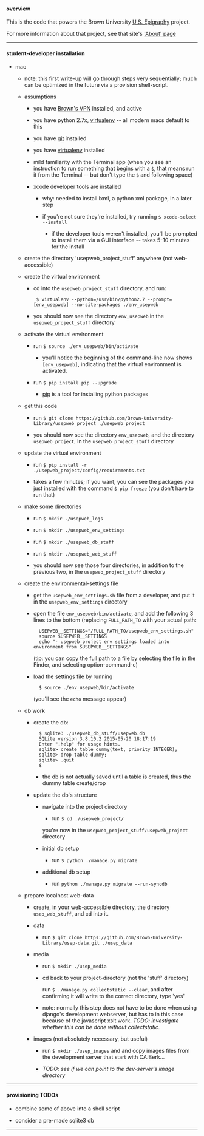 #### overview

This is the code that powers the Brown University [U.S. Epigraphy](http://library.brown.edu/projects/usep/) project.

For more information about that project, see that site's ['About' page](http://library.brown.edu/projects/usep/about/)

---

#### student-developer installation

- mac

    - note: this first write-up will go through steps very sequentially; much can be optimized in the future via a provision shell-script.

    - assumptions

        - you have [Brown's VPN](https://www.brown.edu/information-technology/software/catalog/vpn-f5-desktop-client) installed, and active

        - you have python 2.7x, [virtualenv](https://virtualenv.pypa.io/en/stable/) -- all modern macs default to this

        - you have [git](https://git-scm.com/book/en/v2/Getting-Started-Installing-Git#Installing-on-Mac) installed

        - you have [virtualenv](https://virtualenv.pypa.io/en/stable/installation/) installed

        - mild familiarity with the Terminal app (when you see an instruction to run something that begins with a `$`, that means run it from the Terminal -- but don't type the `$` and following space)

        - xcode developer tools are installed

            - why: needed to install lxml, a python xml package, in a later step

            - if you're not sure they're installed, try running `$ xcode-select --install`

                - if the developer tools weren't installed, you'll be prompted to install them via a GUI interface -- takes 5-10 minutes for the install

    - create the directory 'usepweb_project_stuff' anywhere (not web-accessible)

    - create the virtual environment

        -  cd into the `usepweb_project_stuff` directory, and run:

                $ virtualenv --python=/usr/bin/python2.7 --prompt=[env_usepweb] --no-site-packages ./env_usepweb

        - you should now see the directory `env_usepweb` in the `usepweb_project_stuff` directory

    - activate the virtual environment

        - run `$ source ./env_usepweb/bin/activate`

            - you'll notice the beginning of the command-line now shows `[env_usepweb]`, indicating that the virtual environment is activated.

        - run `$ pip install pip --upgrade`

            - [pip](https://pypi.python.org/pypi/pip) is a tool for installing python packages

    - get this code

        - run `$ git clone https://github.com/Brown-University-Library/usepweb_project ./usepweb_project`

        - you should now see the directory `env_usepweb`, and the directory `usepweb_project`, in the `usepweb_project_stuff` directory

    - update the virtual environment

        - run `$ pip install -r ./usepweb_project/config/requirements.txt`

        - takes a few minutes; if you want, you can see the packages you just installed with the command `$ pip freeze` (you don't have to run that)

    - make some directories

        - run `$ mkdir ./usepweb_logs`

        - run `$ mkdir ./usepweb_env_settings`

        - run `$ mkdir ./usepweb_db_stuff`

        - run `$ mkdir ./usepweb_web_stuff`

        - you should now see those four directories, in addition to the previous two, in the `usepweb_project_stuff` directory

    - create the environmental-settings file

        - get the `usepweb_env_settings.sh` file from a developer, and put it in the `usepweb_env_settings` directory

        - open the file `env_usepweb/bin/activate`, and add the following 3 lines to the bottom (replacing `FULL_PATH_TO` with your actual path:

                USEPWEB__SETTINGS="/FULL_PATH_TO/usepweb_env_settings.sh"
                source $USEPWEB__SETTINGS
                echo "- usepweb_project env settings loaded into environment from $USEPWEB__SETTINGS"

            (tip: you can copy the full path to a file by selecting the file in the Finder, and selecting option-command-c)

        - load the settings file by running

                $ source ./env_usepweb/bin/activate

            (you'll see the `echo` message appear)

    - db work

        - create the db:

                $ sqlite3 ./usepweb_db_stuff/usepweb.db
                SQLite version 3.8.10.2 2015-05-20 18:17:19
                Enter ".help" for usage hints.
                sqlite> create table dummy(text, priority INTEGER);
                sqlite> drop table dummy;
                sqlite> .quit
                $

            - the db is not actually saved until a table is created, thus the dummy table create/drop

        - update the db's structure

            - navigate into the project directory

                - run `$ cd ./usepweb_project/`

                you're now in the `usepweb_project_stuff/usepweb_project` directory

            - initial db setup

                - run `$ python ./manage.py migrate`

            - additional db setup

                - run `python ./manage.py migrate --run-syncdb`

    - prepare localhost web-data

        - create, in your web-accessible directory, the directory `usep_web_stuff`, and cd into it.

        - data

            - run `$ git clone https://github.com/Brown-University-Library/usep-data.git ./usep_data`

        - media

            - run `$ mkdir ./usep_media`

            - cd back to your project-directory (not the 'stuff' directory)

                run `$ ./manage.py collectstatic --clear`, and after confirming it will write to the correct directory, type 'yes'

            - note: normally this step does not have to be done when using django's development webserver, but has to in this case because of the javascript xslt work. _TODO: investigate whether this can be done without collectstatic._

        - images (not absolutely necessary, but useful)

            - run `$ mkdir ./usep_images` and and copy images files from the development server that start with CA.Berk...

            - _TODO: see if we can point to the dev-server's image directory_


---

#### provisioning TODOs

- combine some of above into a shell script

- consider a pre-made sqlite3 db

---

